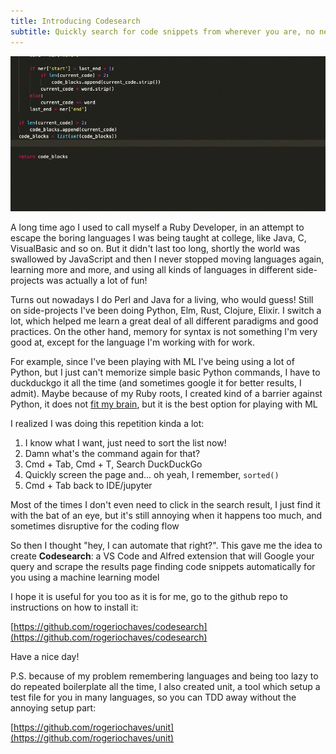 ```yaml
---
title: Introducing Codesearch
subtitle: Quickly search for code snippets from wherever you are, no need to switch to the browser and disrupt your flow
---
```


![](../img/codesearch.gif)

A long time ago I used to call myself a Ruby Developer, in an attempt to escape the boring languages I was being taught at college, like Java, C, VisualBasic and so on. But it didn't last too long, shortly the world was swallowed by JavaScript and then I never stopped moving languages again, learning more and more, and using all kinds of languages in different side-projects was actually a lot of fun!

Turns out nowadays I do Perl and Java for a living, who would guess! Still on side-projects I've been doing Python, Elm, Rust, Clojure, Elixir. I switch a lot, which helped me learn a great deal of all different paradigms and good practices. On the other hand, memory for syntax is not something I'm very good at, except for the language I'm working with for work.

For example, since I've been playing with ML I've being using a lot of Python, but I just can't memorize simple basic Python commands, I have to duckduckgo it all the time (and sometimes google it for better results, I admit). Maybe because of my Ruby roots, I created kind of a barrier against Python, it does not [fit my brain](https://www.linuxjournal.com/article/4731), but it is the best option for playing with ML

I realized I was doing this repetition kinda a lot:
1) I know what I want, just need to sort the list now!
2) Damn what's the command again for that?
3) Cmd + Tab, Cmd + T, Search DuckDuckGo
4) Quickly screen the page and... oh yeah, I remember, `sorted()`
5) Cmd + Tab back to IDE/jupyter

Most of the times I don't even need to click in the search result, I just find it with the bat of an eye, but it's still annoying when it happens too much, and sometimes disruptive for the coding flow

So then I thought "hey, I can automate that right?". This gave me the idea to create **Codesearch**: a VS Code and Alfred extension that will Google your query and scrape the results page finding code snippets automatically for you using a machine learning model

I hope it is useful for you too as it is for me, go to the github repo to instructions on how to install it:

[https://github.com/rogeriochaves/codesearch](https://github.com/rogeriochaves/codesearch)

Have a nice day!

P.S. because of my problem remembering languages and being too lazy to do repeated boilerplate all the time, I also created unit, a tool which setup a test file for you in many languages, so you can TDD away without the annoying setup part:

[https://github.com/rogeriochaves/unit](https://github.com/rogeriochaves/unit)